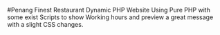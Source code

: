 #Penang Finest Restaurant Dynamic PHP Website 
Using Pure PHP with some exist Scripts to show Working hours and preview a great message with a slight CSS changes.
